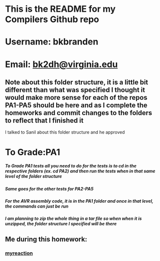 # This is the README for my Compilers Github repo
# Username: bkbranden
# Email: bk2dh@virginia.edu

## Note about this folder structure, it is a little bit different than what was specified I thought it would make more sense for each of the repos PA1-PA5 should be here and as I complete the homeworks and commit changes to the folders to reflect that I finished it 
I talked to Sanil about this folder structure and he approved

# To Grade:PA1
##### To Grade PA1 tests all you need to do for the tests is to cd in the respective folders (ex. cd PA2) and then run the tests when in that same level of the folder structure
##### Same goes for the other tests for PA2-PA5
##### For the AVR assembly code, it is in the PA1 folder and once in that level, the commands can just be run
##### I am planning to zip the whole thing in a tar file so when when it is unzipped, the folder structure I specified will be there

## Me during this homework:
### [myreaction](https://imgur.com/gallery/CoWZ05t)
